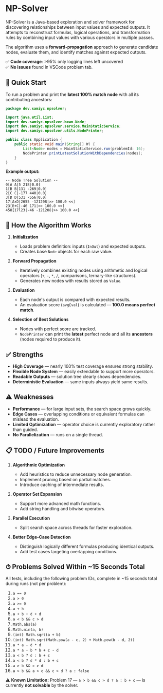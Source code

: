 # NP-Solver

NP-Solver is a Java-based exploration and solver framework for discovering relationships between input values and expected outputs.
It attempts to reconstruct formulas, logical operations, and transformation rules by combining input values with various operators in multiple passes.

The algorithm uses a **forward-propagation** approach to generate candidate nodes, evaluate them, and identify matches against expected outputs.

✅ **Code coverage**: >95% only logging lines left uncovered  
✅ **No issues** found in VSCode problem tab.


## 🚀 Quick Start

To run a problem and print the **latest 100% match node** with all its contributing ancestors:

```java
package dev.samiyc.npsolver;

import java.util.List;
import dev.samiyc.npsolver.bean.Node;
import dev.samiyc.npsolver.service.MainStaticService;
import dev.samiyc.npsolver.utils.NodePrinter;

public class Application {
    public static void main(String[] W) {
        List<Node> nodes = MainStaticService.run(problemId: 16);
        NodePrinter.printLatestSolutionWithDependencies(nodes);
    }
}
```

**Example output:**

```
-- Node Tree Solution --
0[A A|5 218|0.0]
1[B B|131 -269|0.0]
2[C C|-177 440|0.0]
3[D D|531 -556|0.0]
17[AxD|2655 -121208|>> 100.0 <<]
23[B+C|-46 171|>> 100.0 <<]
458[17l23|-46 -121208|>> 100.0 <<]
```


## 🧠 How the Algorithm Works

1. **Initialization**

   * Loads problem definition: inputs (`InOut`) and expected outputs.
   * Creates base `Node` objects for each raw value.

2. **Forward Propagation**

   * Iteratively combines existing nodes using arithmetic and logical operators (`+`, `-`, `*`, `/`, comparisons, ternary-like structures).
   * Generates new nodes with results stored as `Value`.

3. **Evaluation**

   * Each node's output is compared with expected results.
   * An evaluation score (`avgEval`) is calculated — **100.0 means perfect match**.

4. **Selection of Best Solutions**

   * Nodes with perfect score are tracked.
   * `NodePrinter` can print the **latest** perfect node and all its **ancestors** (nodes required to produce it).


## ✅ Strengths

* **High Coverage** — nearly 100% test coverage ensures strong stability.
* **Flexible Node System** — easily extendable to support more operators.
* **Readable Outputs** — solution tree clearly shows dependencies.
* **Deterministic Evaluation** — same inputs always yield same results.


## ⚠️ Weaknesses

* **Performance** — for large input sets, the search space grows quickly.
* **Edge Cases** — overlapping conditions or equivalent formulas can mislead the evaluation.
* **Limited Optimization** — operator choice is currently exploratory rather than guided.
* **No Parallelization** — runs on a single thread.


## 📋 TODO / Future Improvements

1. **Algorithmic Optimization**

   * Add heuristics to reduce unnecessary node generation.
   * Implement pruning based on partial matches.
   * Introduce caching of intermediate results.

2. **Operator Set Expansion**

   * Support more advanced math functions.
   * Add string handling and bitwise operators.

3. **Parallel Execution**

   * Split search space across threads for faster exploration.

4. **Better Edge-Case Detection**

   * Distinguish logically different formulas producing identical outputs.
   * Add test cases targeting overlapping conditions.


## ⏱ Problems Solved Within \~15 Seconds Total

All tests, including the following problem IDs, complete in \~15 seconds total during runs (not per problem):

1. `a == 0`
2. `a > 0`
3. `a >= 0`
4. `a + b`
5. `a + b + d + d`
6. `a < b && c > d`
7. `Math.abs(a)`
8. `Math.min(a, b)`
9. `(int) Math.sqrt(a + b)`
10. `(int) Math.sqrt(Math.pow(a - c, 2) + Math.pow(b - d, 2))`
11. `a * a - d * d`
12. `a * a - b * b + c - d`
13. `a < b ? d : b + c`
14. `a < b ? d * d : b + c`
15. `a > b && c > d`
16. `a > b && a > c && c > d ? a : false`

⚠️ **Known Limitation:** Problem 17 — `a > b && c > d ? a : b + c` — is currently **not solvable** by the solver.
